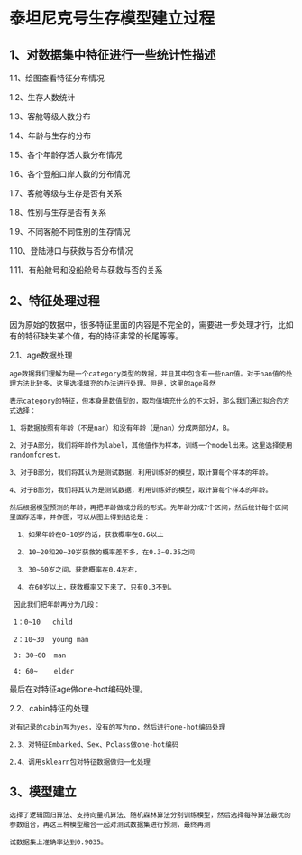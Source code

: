 # 泰坦尼克号生存模型建立过程

## 1、对数据集中特征进行一些统计性描述

  1.1、绘图查看特征分布情况
  
  1.2、生存人数统计
  
  1.3、客舱等级人数分布
  
  1.4、年龄与生存的分布
  
  1.5、各个年龄存活人数分布情况
  
  1.6、各个登船口岸人数的分布情况
  
  1.7、客舱等级与生存是否有关系
  
  1.8、性别与生存是否有关系
  
  1.9、不同客舱不同性别的生存情况
  
  1.10、登陆港口与获救与否分布情况
  
  1.11、有船舱号和没船舱号与获救与否的关系
  
## 2、特征处理过程
  
  因为原始的数据中，很多特征里面的内容是不完全的，需要进一步处理才行，比如有的特征缺失某个值，有的特征非常的长尾等等。
  
  2.1、age数据处理
  
    age数据我们理解为是一个category类型的数据，并且其中包含有一些nan值。对于nan值的处理方法比较多，这里选择填充的办法进行处理。但是，这里的age虽然
    
    表示category的特征，但本身是数值型的，取均值填充什么的不太好，那么我们通过拟合的方式选择：
    
    1、将数据按照有年龄（不是nan）和没有年龄（是nan）分成两部分A，B。
    
    2、对于A部分，我们将年龄作为label，其他值作为样本，训练一个model出来。这里选择使用randomforest。
    
    3、对于B部分，我们将其认为是测试数据，利用训练好的模型，取计算每个样本的年龄。
    
    4、对于B部分，我们将其认为是测试数据，利用训练好的模型，取计算每个样本的年龄。
    
    然后根据模型预测的年龄，再把年龄做成分段的形式。先年龄分成7个区间，然后统计每个区间里面存活率，并作图，可以从图上得到结论是：
    
      1、如果年龄在0~10岁的话，获救概率在0.6以上
      
      2、10~20和20~30岁获救的概率差不多，在0.3~0.35之间
      
      3、30~60岁之间，获救概率在0.4左右，
      
      4、在60岁以上，获救概率又下来了，只有0.3不到。
      
     因此我们把年龄再分为几段：
     
     1：0~10   child
     
     2：10~30  young man
     
     3: 30~60  man
     
     4: 60~    elder
     
   最后在对特征age做one-hot编码处理。
   
   2.2、cabin特征的处理
   
    对有记录的cabin写为yes，没有的写为no，然后进行one-hot编码处理
    
    2.3、对特征Embarked、Sex、Pclass做one-hot编码
    
    2.4、调用sklearn包对特征数据做归一化处理
    
## 3、模型建立
    
    选择了逻辑回归算法、支持向量机算法、随机森林算法分别训练模型，然后选择每种算法最优的参数组合，再这三种模型融合一起对测试数据集进行预测，最终再测
    
    试数据集上准确率达到0.9035。
    
    

